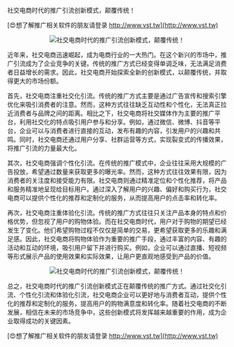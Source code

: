 社交电商时代的推广引流创新模式，颠覆传统！

[😍想了解推广相关软件的朋友请登录 http://www.vst.tw](http://www.vst.tw)

 <center><img src="https://vst.tw/MP4/tuiguang/png/8.png" alt="社交电商时代的推广引流创新模式，颠覆传统！"></center>

近年来，社交电商迅速崛起，成为电商行业的一大热门。在这个新兴的市场中，推广引流成为了企业竞争的关键。传统的推广方式已经变得单调乏味，无法满足消费者日益增长的需求。因此，社交电商开始探索全新的创新模式，以颠覆传统，并取得更大的市场份额。

首先，社交电商注重社交化引流。传统的推广方式主要是通过广告宣传和搜索引擎优化来吸引消费者的注意。然而，这种方式往往缺乏互动性和个性化，无法真正拉近消费者与品牌之间的距离。相比之下，社交电商将社交媒体作为主要的推广平台，利用社交化的特点吸引用户参与和分享。例如，通过微信、微博、抖音等平台，企业可以与消费者进行直接的互动，发布有趣的内容，引发用户的兴趣和共鸣。同时，社交电商还通过用户分享、社群运营等方式，实现裂变式的传播效果，将推广引流的力量最大化。

其次，社交电商强调个性化引流。在传统的推广模式中，企业往往采用大规模的广告投放，希望通过数量来获取更多的曝光率。然而，这种方式往往效果有限，因为消费者的关注度和接受能力有限。社交电商则通过精准定位和个性化推荐，将产品和服务精准地呈现给目标用户。通过深入了解用户的兴趣、偏好和购买行为，社交电商可以提供个性化的推荐和定制化的服务，从而提高用户的点击率和转化率。

再次，社交电商注重体验化引流。传统的推广方式往往只关注产品本身的特点和价格优势，但忽视了用户的购物体验。而在社交电商时代，用户对于购物的期望已经发生了变化。他们希望购物过程不仅仅是简单的交易，更希望获取更多的乐趣和满足感。因此，社交电商将购物体验作为重要的推广手段，通过丰富的内容、有趣的活动和互动的环境，吸引用户留下并进行购买。例如，企业可以通过直播、短视频等形式展示产品的使用效果和实际效果，让用户更直观地感受到产品的价值。

 <center><img src="https://vst.tw/MP4/tuiguang/png/4.png" alt="社交电商时代的推广引流创新模式，颠覆传统！"></center>

总之，社交电商时代的推广引流创新模式正在颠覆传统的推广方式。通过社交化引流、个性化引流和体验化引流，社交电商企业可以更好地与消费者互动，提供个性化的推荐和定制化的服务，提高用户的购物满意度和转化率。随着社交电商的不断发展，相信在未来的市场竞争中，这些创新模式将发挥越来越重要的作用，成为企业取得成功的关键因素。

[😍想了解推广相关软件的朋友请登录 http://www.vst.tw](http://www.vst.tw)



